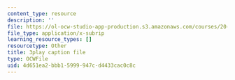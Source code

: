 ```yaml
---
content_type: resource
description: ''
file: https://ol-ocw-studio-app-production.s3.amazonaws.com/courses/20-219-becoming-the-next-bill-nye-writing-and-hosting-the-educational-show-january-iap-2015/4d651ea2bbb15999947cd4433cac0c8c_3ha4ROyWr9Q.vtt
file_type: application/x-subrip
learning_resource_types: []
resourcetype: Other
title: 3play caption file
type: OCWFile
uid: 4d651ea2-bbb1-5999-947c-d4433cac0c8c
---
```

